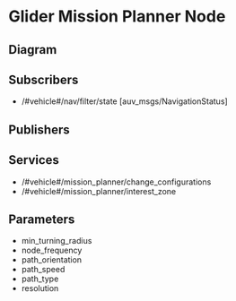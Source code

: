 # Glider Mission Planner Node

## Diagram
<!-- ![glider_mission_planner Diagram](img/data_serializer.png) -->

## Subscribers

- /#vehicle#/nav/filter/state [auv_msgs/NavigationStatus]

## Publishers

## Services

- /#vehicle#/mission_planner/change_configurations
- /#vehicle#/mission_planner/interest_zone

## Parameters

- min_turning_radius
- node_frequency
- path_orientation
- path_speed
- path_type
- resolution